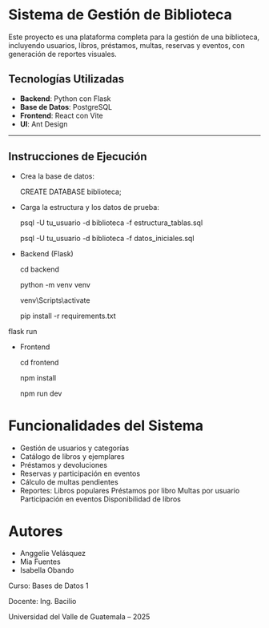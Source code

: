 #  Sistema de Gestión de Biblioteca

Este proyecto es una plataforma completa para la gestión de una biblioteca, incluyendo usuarios, libros, préstamos, multas, reservas y eventos, con generación de reportes visuales.

##  Tecnologías Utilizadas

- **Backend**: Python  con Flask
- **Base de Datos**: PostgreSQL
- **Frontend**: React con Vite
- **UI**: Ant Design

---

## Instrucciones de Ejecución
- Crea la base de datos:

  CREATE DATABASE biblioteca;

- Carga la estructura y los datos de prueba:

  psql -U tu_usuario -d biblioteca -f estructura_tablas.sql

  psql -U tu_usuario -d biblioteca -f datos_iniciales.sql

- Backend (Flask)

  cd backend

  python -m venv venv

  venv\Scripts\activate

  pip install -r requirements.txt

flask run

- Frontend

   cd frontend

   npm install

   npm run dev

# Funcionalidades del Sistema
- Gestión de usuarios y categorías
- Catálogo de libros y ejemplares
- Préstamos y devoluciones
- Reservas y participación en eventos
- Cálculo de multas pendientes
- Reportes:
    Libros populares
    Préstamos por libro
    Multas por usuario
    Participación en eventos
    Disponibilidad de libros

# Autores
* Anggelie Velásquez
* Mia  Fuentes 
* Isabella Obando

Curso: Bases de Datos 1

Docente: Ing. Bacilio

Universidad del Valle de Guatemala – 2025
